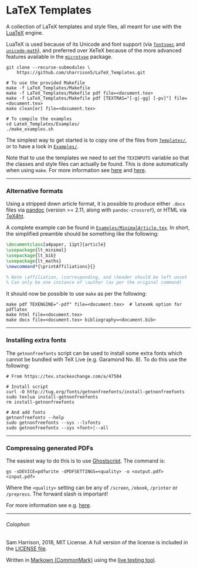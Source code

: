 # LaTeX Templates

A collection of LaTeX templates and style files, all meant for use with the
[LuaTeX](http://www.luatex.org/) engine.

LuaTeX is used because of its Unicode and font support (via
[`fontspec`](https://ctan.org/pkg/fontspec)
and [`unicode-math`](https://ctan.org/pkg/unicode-math)), and preferred over
XeTeX because of the more advanced features available in the
[`microtype`](https://ctan.org/pkg/microtype) package.

```shell
git clone --recurse-submodules \
    https://github.com/sharrison5/LaTeX_Templates.git

# To use the provided Makefile
make -f LaTeX_Templates/Makefile
make -f LaTeX_Templates/Makefile pdf file=<document.tex>
make -f LaTeX_Templates/Makefile pdf [TEXTRAS="[-g|-gg] [-pv]"] file=<document.tex>
make clean[er] file=<document.tex>

# To compile the examples
cd LateX_Templates/Examples/
./make_examples.sh
```

The simplest way to get started is to copy one of the files from
[`Templates/`](Templates/), or to have a look in [`Examples/`](Examples/).

Note that to use the templates we need to set the `TEXINPUTS` variable so that
the classes and style files can actually be found. This is done automatically
when using `make`. For more information see
[here](https://texfaq.org/FAQ-tempinst) and
[here](https://stackoverflow.com/a/4483042).

--------------------
### Alternative formats

Using a stripped down article format, it is possible to produce either `.docx`
files via [pandoc](https://pandoc.org/) (version >= 2.11, along with
`pandoc-crossref`), or HTML via [TeX4ht](https://tug.org/tex4ht/).

A complete example can be found in
[`Examples/MinimalArticle.tex`](Examples/MinimalArticle.tex).
In short, the simplified preamble should be something like the following:
```tex
\documentclass[a4paper, 11pt]{article}
\usepackage{lt_minimal}
\usepackage{lt_bib}
\usepackage{lt_maths}
\newcommand*{\printAffiliations}{}

% Note \affiliation, \corresponding, and \header should be left unset
% Can only be one instance of \author (as per the original command)
```

It should now be possible to use `make` as per the following:
```shell
make pdf TEXENGINE="-pdf" file=<document.tex>  # latexmk option for pdflatex
make html file=<document.tex>
make docx file=<document.tex> bibliography=<document.bib>
```

--------------------
### Installing extra fonts

The `getnonfreefonts` script can be used to install some extra fonts which
cannot be bundled with TeX Live (e.g. Garamond No. 8). To do this use the
following:
```
# From https://tex.stackexchange.com/a/47504

# Install script
curl -O http://tug.org/fonts/getnonfreefonts/install-getnonfreefonts
sudo texlua install-getnonfreefonts
rm install-getnonfreefonts

# And add fonts
getnonfreefonts --help
sudo getnonfreefonts --sys --lsfonts
sudo getnonfreefonts --sys <font>|--all
```

--------------------
### Compressing generated PDFs

The easiest way to do this is to use [Ghostscript](https://ghostscript.com/).
The command is:
```
gs -sDEVICE=pdfwrite -dPDFSETTINGS=<quality> -o <output.pdf> <input.pdf>
```
Where the `<quality>` setting can be any of `/screen`, `/ebook`, `/printer` or
`/prepress`. The forward slash is important!

For more information see e.g. [here](https://tex.stackexchange.com/a/41273).

--------------------

###### Colophon
Sam Harrison, 2018, MIT License.
A full version of the license is included in the [LICENSE file](LICENSE).

Written in [Markown (CommonMark)](http://commonmark.org/) using the
[live testing tool](http://try.commonmark.org/).
